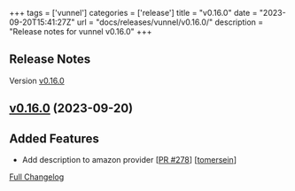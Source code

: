 +++
tags = ['vunnel']
categories = ['release']
title = "v0.16.0"
date = "2023-09-20T15:41:27Z"
url = "docs/releases/vunnel/v0.16.0/"
description = "Release notes for vunnel v0.16.0"
+++

## Release Notes

Version [v0.16.0](https://github.com/anchore/vunnel/releases/tag/v0.16.0)

## [v0.16.0](https://github.com/anchore/vunnel/tree/v0.16.0) (2023-09-20)

## Added Features

- Add description to amazon provider [[PR #278](https://github.com/anchore/vunnel/pull/278)] [[tomersein](https://github.com/tomersein)]

[Full Changelog](https://github.com/anchore/vunnel/compare/v0.15.3...v0.16.0)

